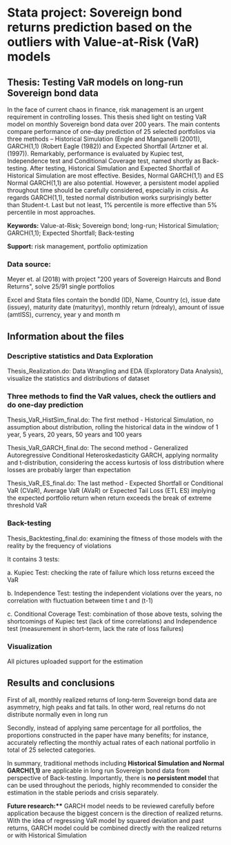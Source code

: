 # Stata project: Sovereign bond returns prediction based on the outliers with Value-at-Risk (VaR) models
## Thesis: Testing VaR models on long-run Sovereign bond data
In the face of current chaos in finance, risk management is an urgent requirement in controlling losses. This thesis shed light on testing VaR model on monthly Sovereign bond data over 200 years. The main contents compare performance of one-day prediction of 25 selected portfolios via three methods – Historical Simulation (Engle and Manganelli (2001)), GARCH(1,1) (Robert Eagle (1982)) and Expected Shortfall (Artzner et al. (1997)). Remarkably, performance is evaluated by Kupiec test, Independence test and Conditional Coverage test, named shortly as Back-testing. After testing, Historical Simulation and Expected Shortfall of Historical Simulation are most effective. Besides, Normal GARCH(1,1) and ES Normal GARCH(1,1) are also potential. However, a persistent model applied throughout time should be carefully considered, especially in crisis. As regards GARCH(1,1), tested normal distribution works surprisingly better than Student-t. Last but not least, 1% percentile is more effective than 5% percentile in most approaches.

**Keywords:** Value-at-Risk; Sovereign bond; long-run; Historical Simulation; GARCH(1,1); Expected Shortfall; Back-testing

**Support:** risk management, portfolio optimization

### Data source: 
Meyer et. al (2018) with project "200 years of Sovereign Haircuts and Bond Returns", solve 25/91 single portfolios

Excel and Stata files contain the bondId (ID), Name, Country (c), issue date (issuey), maturity date (maturityy), monthly return (rdrealy), amount of issue (amtISS), currency, year y and month m

## Information about the files

### Descriptive statistics and Data Exploration

Thesis_Realization.do: Data Wrangling and EDA (Exploratory Data Analysis), visualize the statistics and distributions of dataset

### Three methods to find the VaR values, check the outliers and do one-day prediction

Thesis_VaR_HistSim_final.do: The first method - Historical Simulation, no assumption about distribution, rolling the historical data in the window of 1 year, 5 years, 20 years, 50 years and 100 years

Thesis_VaR_GARCH_final.do: The second method - Generalized Autoregressive Conditional Heteroskedasticity GARCH, applying normality and t-distribution, considering the access kurtosis of loss distribution where losses are probably larger than expectation

Thesis_VaR_ES_final.do: The last method - Expected Shortfall or Conditional VaR (CVaR), Average VaR (AVaR) or Expected Tail Loss (ETL ES) implying the expected portfolio return when return exceeds the break of extreme threshold VaR

### Back-testing

Thesis_Backtesting_final.do: examining the fitness of those models with the reality by the frequency of violations

It contains 3 tests:

a.	Kupiec Test: checking the rate of failure which loss returns exceed the VaR 

b.	Independence Test: testing the independent violations over the years, no correlation with fluctuation between time t and (t-1)

c.	Conditional Coverage Test: combination of those above tests, solving the shortcomings of Kupiec test (lack of time correlations) and Independence test (measurement in short-term, lack the rate of loss failures)

### Visualization

All pictures uploaded support for the estimation

## Results and conclusions

First of all, monthly realized returns of long-term Sovereign bond data are asymmetry, high peaks and fat tails. In other word, real returns do not distribute normally even in long run

Secondly, instead of applying same percentage for all portfolios, the proportions constructed in the paper have many benefits; for instance, accurately reflecting the monthly actual rates of each national portfolio in total of 25 selected categories. 

In summary, traditional methods including **Historical Simulation and Normal GARCH(1,1)** are applicable in long run Sovereign bond data from perspective of Back-testing. Importantly, there is **no persistent model** that can be used throughout the periods, highly recommended to consider the estimation in the stable periods and crisis separately.

__Future research:**__ GARCH model needs to be reviewed carefully before application because the biggest concern is the direction of realized returns. With the idea of regressing VaR model by squared deviation and past returns, GARCH model could be combined directly with the realized returns or with Historical Simulation
